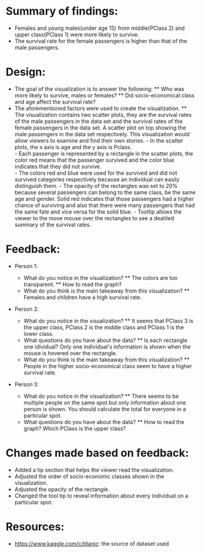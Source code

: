 # Summary of findings:
+ Females and young males(under age 15) from middle(PClass 2) and upper class(PClass 1) were more likely to survive.
+ The survival rate for the female passengers is higher than that of the male passengers.

# Design:
+ The goal of the visualization is to answer the following: 
	** Who was more likely to survive, males or females? 
	** Did socio-economical class and age affect the survival rate? 
+ The aforementioned factors were used to create the visualization. 
	** The visualization contains two scatter plots, they are the survival rates of the male passengers in the data set and the survival rates of the female passengers in the data set. A scatter plot on top showing the male passengers in the data set respectively. This visualization would allow viewers to examine and find their own stories.
		- In the scatter plots, the x axis is age and the y axis is Pclass.  
		- Each passenger is represented by a rectangle in the scatter plots, the color red means that the passenger survived and the color blue indicates that they did not survive.		
		- The colors red and blue were used for the survived and did not survived categories respectively because an individual can easily distinguish them. 
		- The opacity of the rectangles was set to 20% because several passengers can belong to the same class, be the same age and gender. Solid red indicates that those passengers had a higher chance of surviving and also that there were many passengers that had the same fate and vice versa for the solid blue.
		- Tooltip allows the viewer to the move mouse over the rectangles to see a deatiled summary of the survival rates.

# Feedback:
+ Person 1: 
	- What do you notice in the visualization?
		** The colors are too transparent. 
		** How to read the graph?
	- What do you think is the main takeaway from this visualization?
		** Females and children have a high survival rate. 

+ Person 2: 
	- What do you notice in the visualization?
		** It seems that PClass 3 is the upper class, PClass 2 is the middle class and PClass 1 is the lower class.
	- What questions do you have about the data?
		** Is each rectangle one idividual? Only one individual's information is shown when the mouse is hovered over the rectangle.
	- What do you think is the main takeaway from this visualization?
		** People in the higher socio-economical class seem to have a higher survival rate.

+ Person 3: 
	- What do you notice in the visualization?
		** There seems to be multiple people on the same spot but only information about one person is shown. You should calculate the total for everyone in a particular spot. 
	- What questions do you have about the data?
		** How to read the graph? Which PClass is the upper class? 

# Changes made based on feedback:
+ Added a tip section that helps the viewer read the visualization.
+ Adjusted the order of socio-economic classes shown in the visualization.
+ Adjusted the opacity of the rectangle.
+ Changed the tool tip to reveal information about every individual on a particular spot.
 
 

# Resources:
+ https://www.kaggle.com/c/titanic: the source of dataset used
